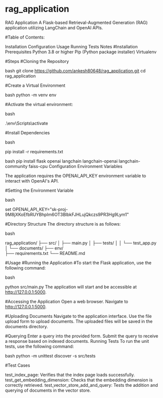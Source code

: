 # rag_application
RAG Application
A Flask-based Retrieval-Augmented Generation (RAG) application utilizing LangChain and OpenAI APIs.

#Table of Contents:

Installation
Configuration
Usage
Running Tests
Notes
#Installation
Prerequisites
Python 3.8 or higher
Pip (Python package installer)
Virtualenv 

#Steps
#Cloning the Repository

bash
git clone https://github.com/ankesh80648/rag_application.git
cd rag_application

#Create a Virtual Environment

bash
python -m venv env

#Activate the virtual environment:

bash

.\env\Scripts\activate

#Install Dependencies

bash

pip install -r requirements.txt


bash
pip install flask openai langchain langchain-openai langchain-community faiss-cpu
Configuration
Environment Variables

The application requires the OPENAI_API_KEY environment variable to interact with OpenAI's API.


#Setting the Environment Variable


bash

set OPENAI_API_KEY="sk-proj-9M8jXKoEfbRUYBhpIm6OT3BlbkFJHLujQkczs9PR3Hg9Lym1"


#Directory Structure
The directory structure is as follows:

bash

rag_application/
├── src/
│   ├── main.py
│   ├── tests/
│   │   └── test_app.py
│   └── documents/
├── env/          
├── requirements.txt
└── README.md

#Usage
#Running the Application
#To start the Flask application, use the following command:

bash

python src/main.py
The application will start and be accessible at http://127.0.0.1:5000.

#Accessing the Application
Open a web browser.
Navigate to http://127.0.0.1:5000.

#Uploading Documents
Navigate to the application interface.
Use the file upload form to upload documents.
The uploaded files will be saved in the documents directory.

#Querying
Enter a query into the provided form.
Submit the query to receive a response based on indexed documents.
Running Tests
To run the unit tests, use the following command:

bash
python -m unittest discover -s src/tests

#Test Cases

test_index_page: Verifies that the index page loads successfully.
test_get_embedding_dimension: Checks that the embedding dimension is correctly retrieved.
test_vector_store_add_and_query: Tests the addition and querying of documents in the vector store.


